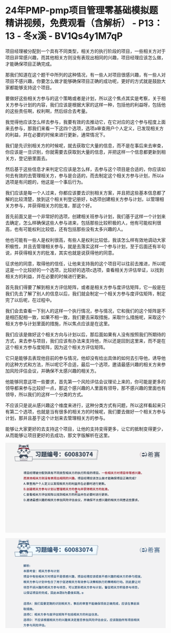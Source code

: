 # 24年PMP-pmp项目管理零基础模拟题精讲视频，免费观看（含解析） - P13：13 - 冬x溪 - BV1Qs4y1M7qP

项目经理被分配到一个具有不同类型，相关方的执行阶段的项目，一些相关方对于项目非常感兴趣，而其他相关方则没有表现出相同的兴趣，项目经理应该怎么做，才能确保项目正确完成。

那我们知道在这个题干中所列的这种情况，有一些人对项目很感兴趣，有一些人对项目不感兴趣，你要怎么做才能够确保项目正确的成功呢，更好的方式就是鼓励大家都能够支持这个项目。

要做好这些相关方参与的这个策略或者是计划，所以这个焦点其实是考察，关于相关方参与计划的内容，我们应该是根据大家的这样一种，包括他的利益呀，包括他的这些责任啊，权利啊，然后综合去考量。

我觉得他应该怎么样去参与，我要有效的去推动它，在它对应的这个参与程度上面来去参与，那我们来看一下这四个选项，选项a审查用户个人定义，已发现相关方的利益，并在必要的时候来进行更新，通常情况下。

我们是先识别相关方的时候呢，就去获取它大量的信息，而不是在事后来去审查，你应该是一旦识别，你就需要去获取到大量的信息，并把这样一个信息都更新到相关方，登记册里面去。

然后基于这些信息才来判定它应该是怎么样，去参与这个项目是合适的，你应该如何去有效的去管理相关方，参与是合适的，而去制定这个相关方参与计划，所以a选项是有问题的，他这是一个事后行为。

我们应该是每一个人过来，你都应该要去识别相关方案，并且把这些基本信息都了解的比较清楚，放到这个相关判登记册好，b选项创建相关方参与计划，以管理相关方参与，并获得相关方的批准，那这个好。

首先前面又是一个非常好的选项，创建相关班参与计划，我们基于这样一个计划来去确定，怎么样确保这些人参与进来，包括那些比较积极的人，他有可能权利很高，也有可能权利比较低，还有包括那些没有太多兴趣的人。

他也可能有一些人是权利很高，有些人是权利比较低，我该怎么样有效地调动大家积极性，并且去管理相关参与，就是去落实这样一个参与计划，至于后面还有半句说，并获得相关方的批准，其实也就是说获得他的同意。

征求他的同意，取得他的信任，让他来支持我的这个项目可以往前去推进，所以呢这是一个比较好的一个选项，比较好的选项c选项，查看相关方评估举证，以找到相关方的利益，并在必要的时候进行更新。

首先我们得要了解到相关方评估矩阵，或者是相关方参与度评估矩阵，它一般是在我们先去了解了别人的信息以后，我们就会制定一个相关方参与度评估矩阵，制定完了以后呢，在过程中。

我们会去查看一下别人的这样一个执行情况，参与情况，它和我们的这个矩阵是不是相匹配相一致，如果不相一致，我们要去采取措施，采取什么措施呢，采取这个相关方参与计划里面的措施，所以焦点应该是在这里。

我们应该是做好这个相关方向与计划以后，那后面如果有人没有按照我们所期待的方式，来去参与项目，我们应该有办法来支持他，所以还是回到这里来，而不是在这个相关方参与度矩阵，因为这个相关方评估矩阵。

它只是能够去表现他目前的参与情况，他却没有给出具体的如何去引导他，诱导他的这种方式和方法，所以呢它不合适，最后一个选项，邀请最感兴趣的相关方来参加风险评估会议，并确保不太感兴趣的相关方。

他能够同意这项一些要求，首先第一个风险评估会议理论上来的，你可能是更多的领导都来参与比较好一点，那这个感兴趣的人里面有领导，那不感兴趣的里面也有领导，所以我们的这样一个分类的方式。

不应该只是说从感兴趣这个维度来进行，这种分类方式有问题，所以这样看起来只有第二个选项，也就是当有很多的相关方的时候呢，我们要去做好一个相关方参与计划，那并且基于这个计划来去管理相关方的参与。

能够让大家更好的去支持这个项目，让他的支持变得更多，让它的抵制变得更少，从而能够让项目更好的去成功，那文字版解析在这里。



![](img/a59fd3b7129cec26152d3adc524a149f_1.png)

![](img/a59fd3b7129cec26152d3adc524a149f_2.png)